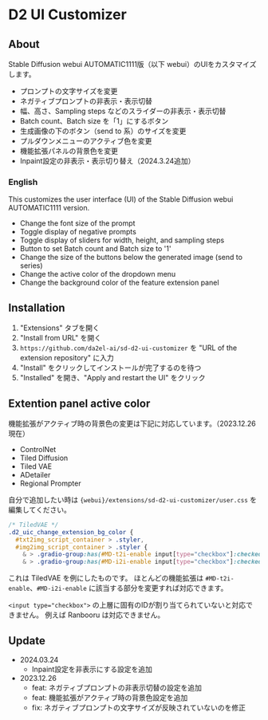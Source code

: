 # D2 UI Customizer

## About

Stable Diffusion webui AUTOMATIC1111版（以下 webui）のUIをカスタマイズします。

- プロンプトの文字サイズを変更
- ネガティブプロンプトの非表示・表示切替
- 幅、高さ、Sampling steps などのスライダーの非表示・表示切替
- Batch count、Batch size を「1」にするボタン
- 生成画像の下のボタン（send to 系）のサイズを変更
- プルダウンメニューのアクティブ色を変更
- 機能拡張パネルの背景色を変更
- Inpaint設定の非表示・表示切り替え（2024.3.24追加）

### English

This customizes the user interface (UI) of the Stable Diffusion webui AUTOMATIC1111 version.

- Change the font size of the prompt
- Toggle display of negative prompts
- Toggle display of sliders for width, height, and sampling steps
- Button to set Batch count and Batch size to '1'
- Change the size of the buttons below the generated image (send to series)
- Change the active color of the dropdown menu
- Change the background color of the feature extension panel


## Installation

1. "Extensions" タブを開く
2. "Install from URL" を開く
3. `https://github.com/da2el-ai/sd-d2-ui-customizer` を "URL of the extension repository" に入力
4. "Install" をクリックしてインストールが完了するのを待つ
5. "Installed" を開き、"Apply and restart the UI" をクリック

## Extention panel active color

機能拡張がアクティブ時の背景色の変更は下記に対応しています。（2023.12.26 現在）

- ControlNet
- Tiled Diffusion
- Tiled VAE
- ADetailer
- Regional Prompter

自分で追加したい時は `{webui}/extensions/sd-d2-ui-customizer/user.css` を編集してください。

```css
/* TiledVAE */
.d2_uic_change_extension_bg_color {
  #txt2img_script_container > .styler,
  #img2img_script_container > .styler {
    & > .gradio-group:has(#MD-t2i-enable input[type="checkbox"]:checked),
    & > .gradio-group:has(#MD-i2i-enable input[type="checkbox"]:checked) {
```

これは TiledVAE を例にしたものです。
ほとんどの機能拡張は `#MD-t2i-enable`、`#MD-i2i-enable` に該当する部分を変更すれば対応できます。

`<input type="checkbox">` の上層に固有のIDが割り当てられていないと対応できません。
例えば Ranbooru は対応できません。


## Update

- 2024.03.24
  - Inpaint設定を非表示にする設定を追加
- 2023.12.26
  - feat: ネガティブプロンプトの非表示切替の設定を追加
  - feat: 機能拡張がアクティブ時の背景色設定を追加
  - fix: ネガティブプロンプトの文字サイズが反映されていないのを修正
